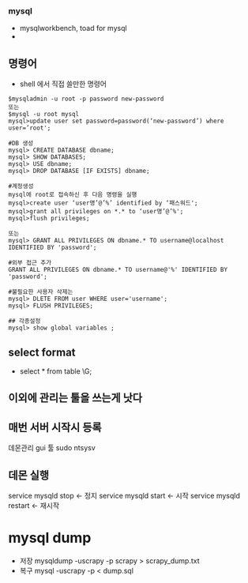 ### mysql
- mysqlworkbench, toad for mysql
-


## 명령어 
- shell 에서 직접 쓸만한 명령어
```
$mysqladmin -u root -p password new-password
또는
$mysql -u root mysql
mysql>update user set password=password(‘new-password’) where user=’root';

#DB 생성
mysql> CREATE DATABASE dbname;
mysql> SHOW DATABASES;
mysql> USE dbname;
mysql> DROP DATABASE [IF EXISTS] dbname;

#계정생성
mysql에 root로 접속하신 후 다음 명령을 실행
mysql>create user ‘user명’@’%’ identified by ‘패스워드';
mysql>grant all privileges on *.* to ‘user명’@’%';
mysql>flush privileges;

또는 
mysql> GRANT ALL PRIVILEGES ON dbname.* TO username@localhost IDENTIFIED BY 'password';

#외부 접근 추가
GRANT ALL PRIVILEGES ON dbname.* TO username@'%' IDENTIFIED BY 'password';

#불필요한 사용자 삭제는
mysql> DLETE FROM user WHERE user='username';
mysql> FLUSH PRIVILEGES;

## 각종설정
mysql> show global variables ;

```

## select format
- select * from table \G;


## 이외에 관리는 툴을 쓰는게 낫다

## 매번 서버 시작시 등록
데몬관리 gui 툴 sudo ntsysv

## 데몬 실행
service mysqld stop      <- 정지
service mysqld start      <- 시작
service mysqld restart      <- 재시작

# mysql dump
- 저장 mysqldump -uscrapy -p scrapy > scrapy_dump.txt
- 복구 mysql -uscrapy -p < dump.sql
